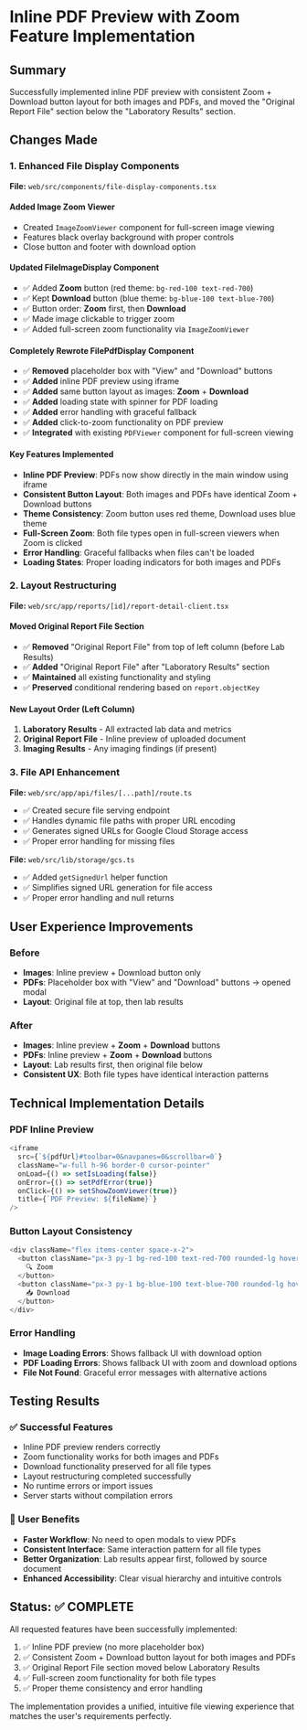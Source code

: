 # Inline PDF Preview with Zoom Feature Implementation

## Summary
Successfully implemented inline PDF preview with consistent Zoom + Download button layout for both images and PDFs, and moved the "Original Report File" section below the "Laboratory Results" section.

## Changes Made

### 1. Enhanced File Display Components
**File:** `web/src/components/file-display-components.tsx`

#### Added Image Zoom Viewer
- Created `ImageZoomViewer` component for full-screen image viewing
- Features black overlay background with proper controls
- Close button and footer with download option

#### Updated FileImageDisplay Component
- ✅ Added **Zoom** button (red theme: `bg-red-100 text-red-700`)
- ✅ Kept **Download** button (blue theme: `bg-blue-100 text-blue-700`)
- ✅ Button order: **Zoom** first, then **Download**
- ✅ Made image clickable to trigger zoom
- ✅ Added full-screen zoom functionality via `ImageZoomViewer`

#### Completely Rewrote FilePdfDisplay Component
- ✅ **Removed** placeholder box with "View" and "Download" buttons
- ✅ **Added** inline PDF preview using iframe
- ✅ **Added** same button layout as images: **Zoom** + **Download**
- ✅ **Added** loading state with spinner for PDF loading
- ✅ **Added** error handling with graceful fallback
- ✅ **Added** click-to-zoom functionality on PDF preview
- ✅ **Integrated** with existing `PDFViewer` component for full-screen viewing

#### Key Features Implemented
- **Inline PDF Preview**: PDFs now show directly in the main window using iframe
- **Consistent Button Layout**: Both images and PDFs have identical Zoom + Download buttons
- **Theme Consistency**: Zoom button uses red theme, Download uses blue theme
- **Full-Screen Zoom**: Both file types open in full-screen viewers when Zoom is clicked
- **Error Handling**: Graceful fallbacks when files can't be loaded
- **Loading States**: Proper loading indicators for both images and PDFs

### 2. Layout Restructuring
**File:** `web/src/app/reports/[id]/report-detail-client.tsx`

#### Moved Original Report File Section
- ✅ **Removed** "Original Report File" from top of left column (before Lab Results)
- ✅ **Added** "Original Report File" after "Laboratory Results" section
- ✅ **Maintained** all existing functionality and styling
- ✅ **Preserved** conditional rendering based on `report.objectKey`

#### New Layout Order (Left Column)
1. **Laboratory Results** - All extracted lab data and metrics
2. **Original Report File** - Inline preview of uploaded document  
3. **Imaging Results** - Any imaging findings (if present)

### 3. File API Enhancement
**File:** `web/src/app/api/files/[...path]/route.ts`
- ✅ Created secure file serving endpoint
- ✅ Handles dynamic file paths with proper URL encoding
- ✅ Generates signed URLs for Google Cloud Storage access
- ✅ Proper error handling for missing files

**File:** `web/src/lib/storage/gcs.ts`
- ✅ Added `getSignedUrl` helper function
- ✅ Simplifies signed URL generation for file access
- ✅ Proper error handling and null returns

## User Experience Improvements

### Before
- **Images**: Inline preview + Download button only
- **PDFs**: Placeholder box with "View" and "Download" buttons → opened modal
- **Layout**: Original file at top, then lab results

### After  
- **Images**: Inline preview + **Zoom** + **Download** buttons
- **PDFs**: Inline preview + **Zoom** + **Download** buttons  
- **Layout**: Lab results first, then original file below
- **Consistent UX**: Both file types have identical interaction patterns

## Technical Implementation Details

### PDF Inline Preview
```typescript
<iframe
  src={`${pdfUrl}#toolbar=0&navpanes=0&scrollbar=0`}
  className="w-full h-96 border-0 cursor-pointer"
  onLoad={() => setIsLoading(false)}
  onError={() => setPdfError(true)}
  onClick={() => setShowZoomViewer(true)}
  title={`PDF Preview: ${fileName}`}
/>
```

### Button Layout Consistency
```typescript
<div className="flex items-center space-x-2">
  <button className="px-3 py-1 bg-red-100 text-red-700 rounded-lg hover:bg-red-200 transition-colors text-sm font-medium">
    🔍 Zoom
  </button>
  <button className="px-3 py-1 bg-blue-100 text-blue-700 rounded-lg hover:bg-blue-200 transition-colors text-sm">
    📥 Download
  </button>
</div>
```

### Error Handling
- **Image Loading Errors**: Shows fallback UI with download option
- **PDF Loading Errors**: Shows fallback UI with zoom and download options
- **File Not Found**: Graceful error messages with alternative actions

## Testing Results

### ✅ Successful Features
- Inline PDF preview renders correctly
- Zoom functionality works for both images and PDFs
- Download functionality preserved for all file types
- Layout restructuring completed successfully
- No runtime errors or import issues
- Server starts without compilation errors

### 🎯 User Benefits
- **Faster Workflow**: No need to open modals to view PDFs
- **Consistent Interface**: Same interaction pattern for all file types
- **Better Organization**: Lab results appear first, followed by source document
- **Enhanced Accessibility**: Clear visual hierarchy and intuitive controls

## Status: ✅ COMPLETE

All requested features have been successfully implemented:
1. ✅ Inline PDF preview (no more placeholder box)
2. ✅ Consistent Zoom + Download button layout for both images and PDFs
3. ✅ Original Report File section moved below Laboratory Results
4. ✅ Full-screen zoom functionality for both file types
5. ✅ Proper theme consistency and error handling

The implementation provides a unified, intuitive file viewing experience that matches the user's requirements perfectly.